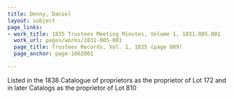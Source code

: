 ```yaml
---
title: Denny, Daniel
layout: subject
page_links:
- work_title: 1835 Trustees Meeting Minutes, Volume 1, 1831.005.001
  work_url: pages/works/1831-005-001
  page_title: Trustees Records, Vol. 1, 1835 (page 009)
  page_anchor: page-1062001

---
```

<p>Listed in the 1838 Catalogue of proprietors as the proprietor of Lot 172 and in later Catalogs as the proprietor of Lot 810</p>